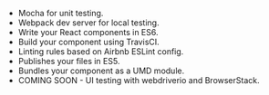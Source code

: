 * Mocha for unit testing.
* Webpack dev server for local testing.
* Write your React components in ES6.
* Build your component using TravisCI.
* Linting rules based on Airbnb ESLint config.
* Publishes your files in ES5.
* Bundles your component as a UMD module.
* COMING SOON - UI testing with webdriverio and BrowserStack.
